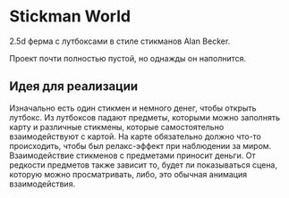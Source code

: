 # Stickman World
<p>2.5d ферма с лутбоксами в стиле стикманов Alan Becker.</p>
<p>Проект почти полностью пустой, но однажды он наполнится.</p>

## Идея для реализации
<p>Изначально есть один стикмен и немного денег, чтобы открыть лутбокс.
Из лутбоксов падают предметы, которыми можно заполнять карту и различные стикмены, которые самостоятельно взаимодействуют с картой.
На карте обязательно должно что-то происходить, чтобы был релакс-эффект при наблюдении за миром. 
Взаимодействие стикменов с предметами приносит деньги. От редкости предметов также зависит то, будет ли показываться сцена, которую можно просматривать, либо, это обычная анимация взаимодействия.
